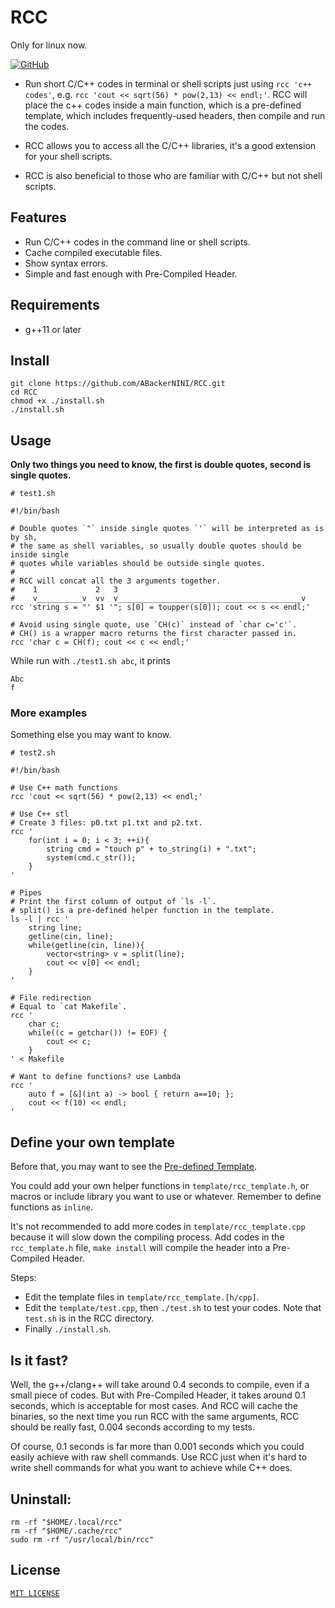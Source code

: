 # RCC

Only for linux now.

[![GitHub](https://img.shields.io/github/license/ABackerNINI/RCC)](https://github.com/ABackerNINI/RCC/blob/master/LICENSE)

* Run short C/C++ codes in terminal or shell scripts just using `rcc 'c++ codes'`,
e.g. `rcc 'cout << sqrt(56) * pow(2,13) << endl;'`.
RCC will place the c++ codes inside a main function, which is a pre-defined template, which includes frequently-used headers, then compile and run the codes.

* RCC allows you to access all the C/C++ libraries, it's a good extension for your shell scripts.

* RCC is also beneficial to those who are familiar with C/C++ but not shell scripts.

## Features

* Run C/C++ codes in the command line or shell scripts.
* Cache compiled executable files.
* Show syntax errors.
* Simple and fast enough with Pre-Compiled Header.

## Requirements

* g++11 or later

## Install

```shell
git clone https://github.com/ABackerNINI/RCC.git
cd RCC
chmod +x ./install.sh
./install.sh
```

## Usage

__Only two things you need to know, the first is double quotes, second is single quotes.__

```shell
# test1.sh

#!/bin/bash

# Double quotes `"` inside single quotes `'` will be interpreted as is by sh,
# the same as shell variables, so usually double quotes should be inside single
# quotes while variables should be outside single quotes.
#
# RCC will concat all the 3 arguments together.
#    1             2   3
#    v__________v  vv  v_________________________________________v
rcc 'string s = "' $1 '"; s[0] = toupper(s[0]); cout << s << endl;'

# Avoid using single quote, use `CH(c)` instead of `char c='c'`.
# CH() is a wrapper macro returns the first character passed in.
rcc 'char c = CH(f); cout << c << endl;'
```

While run with `./test1.sh abc`, it prints

```
Abc
f
```

### More examples

Something else you may want to know.

```shell
# test2.sh

#!/bin/bash

# Use C++ math functions
rcc 'cout << sqrt(56) * pow(2,13) << endl;'

# Use C++ stl
# Create 3 files: p0.txt p1.txt and p2.txt.
rcc '
    for(int i = 0; i < 3; ++i){
        string cmd = "touch p" + to_string(i) + ".txt";
        system(cmd.c_str());
    }
'

# Pipes
# Print the first column of output of `ls -l`.
# split() is a pre-defined helper function in the template.
ls -l | rcc '
    string line;
    getline(cin, line);
    while(getline(cin, line)){
        vector<string> v = split(line);
        cout << v[0] << endl;
    }
'

# File redirection
# Equal to `cat Makefile`.
rcc '
    char c;
    while((c = getchar()) != EOF) {
        cout << c;
    }
' < Makefile

# Want to define functions? use Lambda
rcc '
    auto f = [&](int a) -> bool { return a==10; };
    cout << f(10) << endl;
'
```

## Define your own template

Before that, you may want to see the [Pre-defined Template](./doc/PredefinedTemplate.md).

You could add your own helper functions in `template/rcc_template.h`, or macros or include library you want to use or whatever. Remember to define functions as `inline`.

It's not recommended to add more codes in `template/rcc_template.cpp` because it will slow down the compiling process. Add codes in the `rcc_template.h` file, `make install` will compile the header into a Pre-Compiled Header.

Steps:
* Edit the template files in `template/rcc_template.[h/cpp]`.
* Edit the `template/test.cpp`, then `./test.sh` to test your codes. Note that `test.sh` is in the RCC directory.
* Finally `./install.sh`.

## Is it fast?

Well, the g++/clang++ will take around 0.4 seconds to compile, even if a small piece of codes. But with Pre-Compiled Header, it takes around 0.1 seconds, which is acceptable for most cases. And RCC will cache the binaries, so the next time you run RCC with the same arguments, RCC should be really fast, 0.004 seconds according to my tests.

Of course, 0.1 seconds is far more than 0.001 seconds which you could easily achieve with raw shell commands. Use RCC just when it's hard to write shell commands for what you want to achieve while C++ does.

## Uninstall:

```shell
rm -rf "$HOME/.local/rcc"
rm -rf "$HOME/.cache/rcc"
sudo rm -rf "/usr/local/bin/rcc"
```

## License

[`MIT LICENSE`](./LICENSE)
